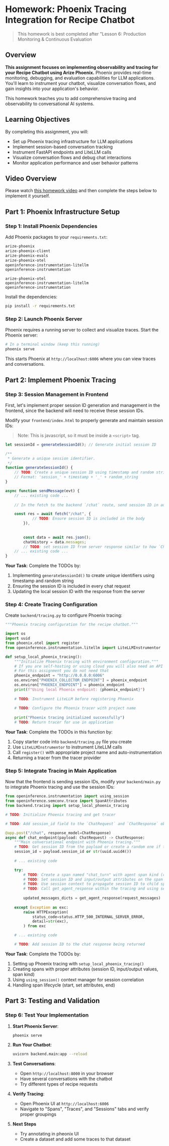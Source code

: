# Homework: Phoenix Tracing Integration for Recipe Chatbot

> This homework is best completed after "Lesson 6: Production Monitoring & Continuous Evaluation

## Overview

**This assignment focuses on implementing observability and tracing for your Recipe Chatbot using Arize Phoenix.** Phoenix provides real-time monitoring, debugging, and evaluation capabilities for LLM applications. You'll learn to instrument your chatbot, visualize conversation flows, and gain insights into your application's behavior.

This homework teaches you to add comprehensive tracing and observability to conversational AI systems.

## Learning Objectives

By completing this assignment, you will:
- Set up Phoenix tracing infrastructure for LLM applications
- Implement session-based conversation tracking
- Instrument FastAPI endpoints and LiteLLM calls
- Visualize conversation flows and debug chat interactions
- Monitor application performance and user behavior patterns

## Video Overview

Please watch [this homework video](https://www.loom.com/share/30e5dced1afa467e8714d515694bb3b0) and then complete the steps below to implement it yourself.

## Part 1: Phoenix Infrastructure Setup

### Step 1: Install Phoenix Dependencies

Add Phoenix packages to your `requirements.txt`:

```txt
arize-phoenix
arize-phoenix-client
arize-phoenix-evals
arize-phoenix-otel
openinference-instrumentation-litellm
openinference-instrumentation
```

```
arize-phoenix-otel
openinference-instrumentation-litellm
openinference-instrumentation
```

Install the dependencies:
```bash
pip install -r requirements.txt
```

### Step 2: Launch Phoenix Server

Phoenix requires a running server to collect and visualize traces. Start the Phoenix server:

```bash
# In a terminal window (keep this running)
phoenix serve
```

This starts Phoenix at `http://localhost:6006` where you can view traces and conversations.

## Part 2: Implement Phoenix Tracing

### Step 3: Session Management in Frontend

First, let's implement proper session ID generation and management in the frontend, since the backend will need to receive these session IDs.

Modify your `frontend/index.html` to properly generate and maintain session IDs:

> Note:  This is javascript, so it must be inside a `<script>` tag.

```javascript
let sessionId = generateSessionId(); // Generate initial session ID

/**
 * Generate a unique session identifier.
 */
function generateSessionId() {
    // TODO: Create a unique session ID using timestamp and random string
    // Format: 'session_' + timestamp + '_' + random_string
}

async function sendMessage(evt) {
    // ... existing code ...
    
    // In the fetch to the backend `/chat` route, send session ID in addition to `chatHistory`

    const res = await fetch("/chat", {
            // TODO: Ensure session ID is included in the body
        }),
    
        
        const data = await res.json();
        chatHistory = data.messages;
        // TODO: set session ID from server response similar to how `ChatHistory` is set
    // ... existing code ...
}
```

**Your Task**: Complete the TODOs by:
1. Implementing `generateSessionId()` to create unique identifiers using timestamp and random string
2. Ensuring the session ID is included in every chat request
3. Updating the local session ID with the response from the server

### Step 4: Create Tracing Configuration

Create `backend/tracing.py` to configure Phoenix tracing:

```python
"""Phoenix tracing configuration for the recipe chatbot."""

import os
import uuid
from phoenix.otel import register
from openinference.instrumentation.litellm import LiteLLMInstrumentor

def setup_local_phoenix_tracing():
    """Initialize Phoenix tracing with environment configuration."""
    # If you are self-hosting or using cloud you will also need an API key
    # For this assignment you do not need that
    phoenix_endpoint = "http://0.0.0.0:6006"
    os.environ["PHOENIX_COLLECTOR_ENDPOINT"] = phoenix_endpoint
    os.environ["PHOENIX_ENDPOINT"] = phoenix_endpoint    
    print(f"Using local Phoenix endpoint: {phoenix_endpoint}")
    
    # TODO: Instrument LiteLLM before registering Phoenix
    
    # TODO: Configure the Phoenix tracer with project name
    
    print("Phoenix tracing initialized successfully")
    # TODO: Return tracer for use in application
```

**Your Task**: Complete the TODOs in this function by:
1. Copy starter code into `backend/tracing.py` file you create
2. Use `LiteLLMInstrumentor` to instrument LiteLLM calls
3. Call `register()` with appropriate project name and auto-instrumentation
4. Returning a tracer from the tracer provider

### Step 5: Integrate Tracing in Main Application

Now that the frontend is sending session IDs, modify your `backend/main.py` to integrate Phoenix tracing and use the session IDs:

```python
from openinference.instrumentation import using_session
from openinference.semconv.trace import SpanAttributes
from backend.tracing import setup_local_phoenix_tracing

# TODO: Initialize Phoenix tracing and get tracer

# TODO: Add session_id field to the `ChatRequest` and `ChatResponse` object

@app.post("/chat", response_model=ChatResponse)
async def chat_endpoint(payload: ChatRequest) -> ChatResponse:
    """Main conversational endpoint with Phoenix tracing."""
    # TODO: Get session ID from the payload or create a random one if there isn't one
    session_id = payload.session_id or str(uuid.uuid4())
    
    # ... existing code

    try:
        # TODO: Create a span named "chat_turn" with agent span kind (context manager)
        # TODO: Set session ID and input/output attributes on the span
        # TODO: Use session context to propagate session ID to child spans
        # TODO: Call get_agent_response within the tracing and using session context
        
        updated_messages_dicts = get_agent_response(request_messages)
        
    except Exception as exc:
        raise HTTPException(
            status_code=status.HTTP_500_INTERNAL_SERVER_ERROR,
            detail=str(exc),
        ) from exc

    # ... existing code

    # TODO: Add session ID to the chat response being returned
```

**Your Task**: Complete the TODOs by:
1. Setting up Phoenix tracing with `setup_local_phoenix_tracing()`
2. Creating spans with proper attributes (session ID, input/output values, span kind)
3. Using `using_session()` context manager for session correlation
4. Handling span lifecycle (start, set attributes, end)

## Part 3: Testing and Validation

### Step 6: Test Your Implementation

1. **Start Phoenix Server**:
   ```bash
   phoenix serve
   ```

2. **Run Your Chatbot**:
   ```bash
   uvicorn backend.main:app --reload
   ```

3. **Test Conversations**:
   - Open `http://localhost:8000` in your browser
   - Have several conversations with the chatbot
   - Try different types of recipe requests

4. **Verify Tracing**:
   - Open Phoenix UI at `http://localhost:6006`
   - Navigate to "Spans", "Traces", and "Sessions" tabs and verify proper groupings

5. **Next Steps**
   - Try annotating in pheonix UI
   - Create a dataset and add some traces to that dataset
